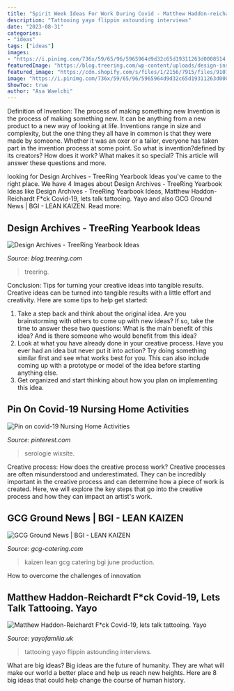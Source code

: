 ```yaml
---
title: "Spirit Week Ideas For Work During Covid - Matthew Haddon-reichardt F*ck Covid-19, Lets Talk Tattooing. Yayo"
description: "Tattooing yayo flippin astounding interviews"
date: "2023-08-31"
categories:
- "ideas"
tags: ["ideas"]
images:
- "https://i.pinimg.com/736x/59/65/96/5965964d9d32c65d19311263d0008514.jpg"
featuredImage: "https://blog.treering.com/wp-content/uploads/design-inspo-copy2.jpg?is-pending-load=1"
featured_image: "https://cdn.shopify.com/s/files/1/2156/7915/files/91070149_142655770486025_5938227147863752704_n_large.jpg?v=1586011267"
image: "https://i.pinimg.com/736x/59/65/96/5965964d9d32c65d19311263d0008514.jpg"
ShowToc: true
author: "Asa Waelchi"
---
```



Definition of Invention: The process of making something new
Invention is the process of making something new. It can be anything from a new product to a new way of looking at life. Inventions range in size and complexity, but the one thing they all have in common is that they were made by someone. Whether it was an oxer or a tailor, everyone has taken part in the invention process at some point. So what is invention?defined by its creators? How does it work? What makes it so special? This article will answer these questions and more.

	

		
looking for Design Archives - TreeRing Yearbook Ideas you've came to the right place. We have 4 Images about Design Archives - TreeRing Yearbook Ideas like Design Archives - TreeRing Yearbook Ideas, Matthew Haddon-Reichardt F*ck Covid-19, lets talk tattooing. Yayo and also GCG Ground News | BGI - LEAN KAIZEN. Read more:
		
    
## Design Archives - TreeRing Yearbook Ideas

<img loading=lazy src="https://blog.treering.com/wp-content/uploads/design-inspo-copy2.jpg?is-pending-load=1" onerror="this.onerror=null;this.src='https://tse3.mm.bing.net/th?id=OIP.Gk3FlUwxnIZ73pylYcQ-SgHaEK&amp;pid=15.1';" alt="Design Archives - TreeRing Yearbook Ideas">

_Source: blog.treering.com_

>treering. 

	

Conclusion: Tips for turning your creative ideas into tangible results.
Creative ideas can be turned into tangible results with a little effort and creativity. Here are some tips to help get started: 
1. Take a step back and think about the original idea. Are you brainstorming with others to come up with new ideas? If so, take the time to answer these two questions: What is the main benefit of this idea? And is there someone who would benefit from this idea? 
2. Look at what you have already done in your creative process. Have you ever had an idea but never put it into action? Try doing something similar first and see what works best for you. This can also include coming up with a prototype or model of the idea before starting anything else. 
3. Get organized and start thinking about how you plan on implementing this idea.

    
## Pin On Covid-19 Nursing Home Activities

<img loading=lazy src="https://i.pinimg.com/736x/59/65/96/5965964d9d32c65d19311263d0008514.jpg" onerror="this.onerror=null;this.src='https://tse1.mm.bing.net/th?id=OIP.bR7eLw8Mo4MiD8VtIfD6igHaJl&amp;pid=15.1';" alt="Pin on covid-19 Nursing Home Activities">

_Source: pinterest.com_

>serologie wixsite. 

	

Creative process: How does the creative process work?
Creative processes are often misunderstood and underestimated. They can be incredibly important in the creative process and can determine how a piece of work is created. Here, we will explore the key steps that go into the creative process and how they can impact an artist's work.

    
## GCG Ground News | BGI - LEAN KAIZEN

<img loading=lazy src="https://s3-us-west-2.amazonaws.com/gcg-catering/production/blog/1/large/01.jpg?1496781045" onerror="this.onerror=null;this.src='https://tse1.mm.bing.net/th?id=OIP.KlRogZ0VUpv8JkLpan3ATgHaED&amp;pid=15.1';" alt="GCG Ground News | BGI - LEAN KAIZEN">

_Source: gcg-catering.com_

>kaizen lean gcg catering bgi june production. 

	

How to overcome the challenges of innovation
 

    
## Matthew Haddon-Reichardt F*ck Covid-19, Lets Talk Tattooing. Yayo

<img loading=lazy src="https://cdn.shopify.com/s/files/1/2156/7915/files/91070149_142655770486025_5938227147863752704_n_large.jpg?v=1586011267" onerror="this.onerror=null;this.src='https://tse3.mm.bing.net/th?id=OIP.Nihik8rVuaZL05GuSJqonwAAAA&amp;pid=15.1';" alt="Matthew Haddon-Reichardt F*ck Covid-19, lets talk tattooing. Yayo">

_Source: yayofamilia.uk_

>tattooing yayo flippin astounding interviews. 

	

What are big ideas?
Big ideas are the future of humanity. They are what will make our world a better place and help us reach new heights. Here are 8 big ideas that could help change the course of human history.

